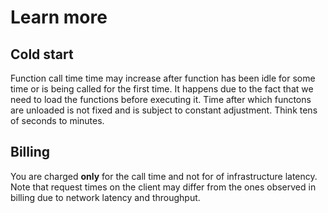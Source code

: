 # Learn more

## Cold start
Function call time time may increase after function has been idle for some time or is being called for the first time. It happens due to the fact that we need to load the functions before executing it. 
 Time after which functons are unloaded is not fixed and is subject to constant adjustment. Think tens of seconds to minutes.


## Billing 
You are charged **only** for the call time and not for of infrastructure latency.
Note that request times on the client may differ from the ones observed in billing due to network latency and throughput.
